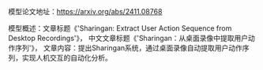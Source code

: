 模型论文地址：https://arxiv.org/abs/2411.08768

模型概述：文章标题《'Sharingan: Extract User Action Sequence from Desktop Recordings'》，
中文文章标题《'Sharingan：从桌面录像中提取用户动作序列'》，
文章内容：提出Sharingan系统，通过桌面录像自动提取用户动作序列，实现人机交互的自动化分析。
